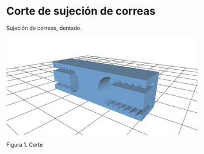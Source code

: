 # Corte de sujeción de correas

Sujeción de correas, dentado.

![Corte](corte.png)

Figura 1. Corte
